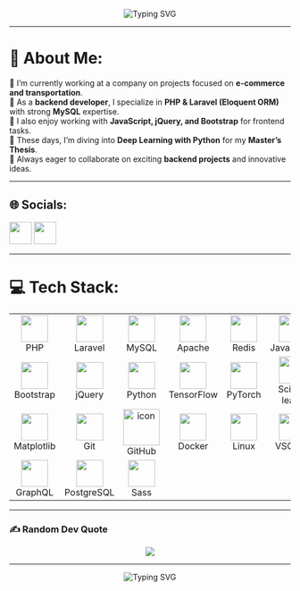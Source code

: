 <!-- Typing SVG Banner -->
<p align="center">
  <img src="https://readme-typing-svg.herokuapp.com?font=Fira+Code&size=26&duration=4000&pause=1000&color=F70000&center=true&vCenter=true&width=700&lines=Hey%2C+I'm+Meysam+Javadzadeh!;Backend+Developer+%7C+PHP+%7C+Laravel;Exploring+Deep+Learning+with+Python;Always+Learning+%7C+Always+Building" alt="Typing SVG" />
</p>

---

# 💫 About Me:
🔹 I’m currently working at a company on projects focused on **e-commerce and transportation**.  
🔹 As a **backend developer**, I specialize in **PHP & Laravel (Eloquent ORM)** with strong **MySQL** expertise.  
🔹 I also enjoy working with **JavaScript, jQuery, and Bootstrap** for frontend tasks.  
🔹 These days, I’m diving into **Deep Learning with Python** for my **Master’s Thesis**.  
🔹 Always eager to collaborate on exciting **backend projects** and innovative ideas.  

---

## 🌐 Socials:
<p align="left">
  <a href="https://www.instagram.com/meysamjavadzadeh20/"><img src="https://skillicons.dev/icons?i=instagram" width="40"/></a>
  <a href="https://www.linkedin.com/in/meysam-javadzadeh/"><img src="https://skillicons.dev/icons?i=linkedin" width="40"/></a>
</p>

---
# 💻 Tech Stack:

<table align="center">
  <tr>
    <td align="center" width="116"><img src="https://skillicons.dev/icons?i=php" width="48" height="48"/><br>PHP</td>
    <td align="center" width="116"><img src="https://skillicons.dev/icons?i=laravel" width="48" height="48"/><br>Laravel</td>
    <td align="center" width="116"><img src="https://skillicons.dev/icons?i=mysql" width="48" height="48"/><br>MySQL</td>
    <td align="center" width="116"><img src="https://skillicons.dev/icons?i=apache" width="48" height="48"/><br>Apache</td>
    <td align="center" width="116"><img src="https://skillicons.dev/icons?i=redis" width="48" height="48"/><br>Redis</td>
    <td align="center" width="116"><img src="https://skillicons.dev/icons?i=js" width="48" height="48"/><br>JavaScript</td>
    <td align="center" width="116"><img src="https://skillicons.dev/icons?i=html" width="48" height="48"/><br>HTML5</td>
    <td align="center" width="116"><img src="https://skillicons.dev/icons?i=css" width="48" height="48"/><br>CSS3</td>
  </tr>

  <tr>
    <td align="center" width="116"><img src="https://skillicons.dev/icons?i=bootstrap" width="48" height="48"/><br>Bootstrap</td>
    <td align="center" width="116"><img src="https://skillicons.dev/icons?i=jquery" width="48" height="48"/><br>jQuery</td>
    <td align="center" width="116"><img src="https://skillicons.dev/icons?i=python" width="48" height="48"/><br>Python</td>
    <td align="center" width="116"><img src="https://skillicons.dev/icons?i=tensorflow" width="48" height="48"/><br>TensorFlow</td>
    <td align="center" width="116"><img src="https://skillicons.dev/icons?i=pytorch" width="48" height="48"/><br>PyTorch</td>
    <td align="center" width="116"><img src="https://img.shields.io/badge/Scikit--learn-F7931E?style=for-the-badge&logo=scikitlearn&logoColor=white" width="48" height="48"/><br>Scikit-learn</td>
    <td align="center" width="116"><img src="https://img.shields.io/badge/Numpy-013243?style=for-the-badge&logo=numpy&logoColor=white" width="48" height="48"/><br>NumPy</td>
    <td align="center" width="116"><img src="https://img.shields.io/badge/Pandas-150458?style=for-the-badge&logo=pandas&logoColor=white" width="48" height="48"/><br>Pandas</td>
  </tr>

  <tr>
    <td align="center" width="116"><img src="https://img.shields.io/badge/Matplotlib-ffffff?style=for-the-badge&logo=Matplotlib&logoColor=black" width="48" height="48"/><br>Matplotlib</td>
    <td align="center" width="116"><img src="https://skillicons.dev/icons?i=git" width="48" height="48"/><br>Git</td>
    <td align="center" width="116"><img src="https://techstack-generator.vercel.app/github-icon.svg" alt="icon" width="65" height="65" /><br>GitHub</td>
    <td align="center" width="116"><img src="https://skillicons.dev/icons?i=docker" width="48" height="48"/><br>Docker</td>
    <td align="center" width="116"><img src="https://skillicons.dev/icons?i=linux" width="48" height="48"/><br>Linux</td>
    <td align="center" width="116"><img src="https://skillicons.dev/icons?i=vscode" width="48" height="48"/><br>VSCode</td>
    <td align="center" width="116"><img src="https://techstack-generator.vercel.app/nginx-icon.svg" width="48" height="48"/><br>Nginx</td>
    <td align="center" width="116"><img src="https://techstack-generator.vercel.app/aws-icon.svg" width="48" height="48"/><br>AWS</td>
  </tr>
  <tr>
    <td align="center" width="116"><img src="https://techstack-generator.vercel.app/graphql-icon.svg" width="48" height="48"/><br>GraphQL</td>
    <td align="center" width="116"><img src="https://skillicons.dev/icons?i=postgres" width="48" height="48"/><br>PostgreSQL</td>
    <td align="center" width="116"><img src="https://techstack-generator.vercel.app/sass-icon.svg" width="48" height="48"/><br>Sass</td>
  </tr>
</table>


---

### ✍️ Random Dev Quote
<p align="center">
  <img src="https://quotes-github-readme.vercel.app/api?type=horizontal&theme=radical" />
</p>

---

<p align="center">
  <img src="https://readme-typing-svg.herokuapp.com?font=Fira+Code&size=22&duration=4000&pause=1000&color=F70000&center=true&vCenter=true&width=700&lines=Thanks+for+visiting+my+profile!;Let's+connect+and+build+something+great+🚀" alt="Typing SVG" />
</p>
